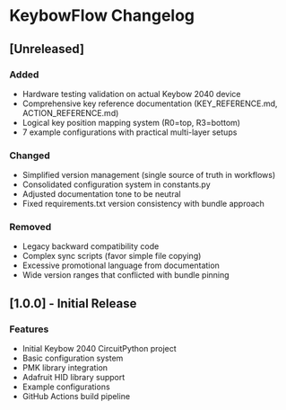 # KeybowFlow Changelog

## [Unreleased]

### Added

- Hardware testing validation on actual Keybow 2040 device
- Comprehensive key reference documentation (KEY_REFERENCE.md, ACTION_REFERENCE.md)
- Logical key position mapping system (R0=top, R3=bottom)
- 7 example configurations with practical multi-layer setups

### Changed

- Simplified version management (single source of truth in workflows)
- Consolidated configuration system in constants.py
- Adjusted documentation tone to be neutral
- Fixed requirements.txt version consistency with bundle approach

### Removed

- Legacy backward compatibility code
- Complex sync scripts (favor simple file copying)
- Excessive promotional language from documentation
- Wide version ranges that conflicted with bundle pinning

## [1.0.0] - Initial Release

### Features

- Initial Keybow 2040 CircuitPython project
- Basic configuration system
- PMK library integration
- Adafruit HID library support
- Example configurations
- GitHub Actions build pipeline
